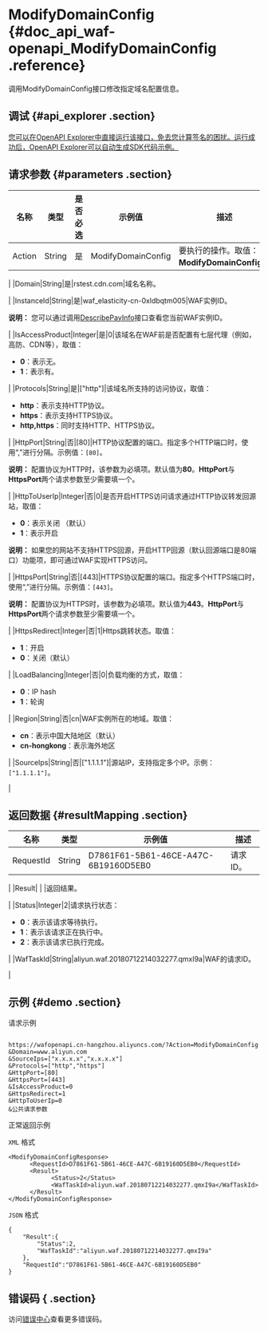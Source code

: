 # ModifyDomainConfig {#doc_api_waf-openapi_ModifyDomainConfig .reference}

调用ModifyDomainConfig接口修改指定域名配置信息。

## 调试 {#api_explorer .section}

[您可以在OpenAPI Explorer中直接运行该接口，免去您计算签名的困扰。运行成功后，OpenAPI Explorer可以自动生成SDK代码示例。](https://api.aliyun.com/#product=waf-openapi&api=ModifyDomainConfig&type=RPC&version=2018-01-17)

## 请求参数 {#parameters .section}

|名称|类型|是否必选|示例值|描述|
|--|--|----|---|--|
|Action|String|是|ModifyDomainConfig|要执行的操作。取值：**ModifyDomainConfig**。

 |
|Domain|String|是|rstest.cdn.com|域名名称。

 |
|InstanceId|String|是|waf\_elasticity-cn-0xldbqtm005|WAF实例ID。

 **说明：** 您可以通过调用[DescribePayInfo](~~86651~~)接口查看您当前WAF实例ID。

 |
|IsAccessProduct|Integer|是|0|该域名在WAF前是否配置有七层代理（例如，高防、CDN等），取值：

 -   **0**：表示无。
-   **1**：表示有。

 |
|Protocols|String|是|\["http"\]|该域名所支持的访问协议，取值：

 -   **http**：表示支持HTTP协议。
-   **https**：表示支持HTTPS协议。
-   **http,https**：同时支持HTTP、HTTPS协议。

 |
|HttpPort|String|否|\[80\]|HTTP协议配置的端口。指定多个HTTP端口时，使用“,”进行分隔。示例值：`[80]`。

 **说明：** 配置协议为HTTP时，该参数为必填项。默认值为**80**。**HttpPort**与**HttpsPort**两个请求参数至少需要填一个。

 |
|HttpToUserIp|Integer|否|0|是否开启HTTPS访问请求通过HTTP协议转发回源站，取值：

 -   **0**：表示关闭 （默认）
-   **1**：表示开启

 **说明：** 如果您的网站不支持HTTPS回源，开启HTTP回源（默认回源端口是80端口）功能项，即可通过WAF实现HTTPS访问。

 |
|HttpsPort|String|否|\[443\]|HTTPS协议配置的端口。指定多个HTTPS端口时，使用“,”进行分隔。示例值：`[443]`。

 **说明：** 配置协议为HTTPS时，该参数为必填项。默认值为**443**。**HttpPort**与**HttpsPort**两个请求参数至少需要填一个。

 |
|HttpsRedirect|Integer|否|1|Https跳转状态。取值：

 -   **1**：开启
-   **0**：关闭（默认）

 |
|LoadBalancing|Integer|否|0|负载均衡的方式，取值：

 -   **0**：IP hash
-   **1**：轮询

 |
|Region|String|否|cn|WAF实例所在的地域。取值：

 -   **cn**：表示中国大陆地区（默认）
-   **cn-hongkong**：表示海外地区

 |
|SourceIps|String|否|\["1.1.1.1"\]|源站IP，支持指定多个IP。示例：`["1.1.1.1"]`。

 |

## 返回数据 {#resultMapping .section}

|名称|类型|示例值|描述|
|--|--|---|--|
|RequestId|String|D7861F61-5B61-46CE-A47C-6B19160D5EB0|请求ID。

 |
|Result| | |返回结果。

 |
|Status|Integer|2|请求执行状态：

 -   **0**：表示该请求等待执行。
-   **1**：表示该请求正在执行中。
-   **2**：表示该请求已执行完成。

 |
|WafTaskId|String|aliyun.waf.20180712214032277.qmxI9a|WAF的请求ID。

 |

## 示例 {#demo .section}

请求示例

``` {#request_demo}

https://wafopenapi.cn-hangzhou.aliyuncs.com/?Action=ModifyDomainConfig
&Domain=www.aliyun.com
&SourceIps=["x.x.x.x","x.x.x.x"]
&Protocols=["http","https"]
&HttpPort=[80]
&HttpsPort=[443]
&IsAccessProduct=0
&HttpsRedirect=1
&HttpToUserIp=0
&公共请求参数

```

正常返回示例

`XML` 格式

``` {#xml_return_success_demo}
<ModifyDomainConfigResponse>
      <RequestId>D7861F61-5B61-46CE-A47C-6B19160D5EB0</RequestId>
      <Result>
            <Status>2</Status>
            <WafTaskId>aliyun.waf.20180712214032277.qmxI9a</WafTaskId>
      </Result>
</ModifyDomainConfigResponse>
```

`JSON` 格式

``` {#json_return_success_demo}
{
	"Result":{
		"Status":2,
		"WafTaskId":"aliyun.waf.20180712214032277.qmxI9a"
	},
	"RequestId":"D7861F61-5B61-46CE-A47C-6B19160D5EB0"
}
```

## 错误码 { .section}

访问[错误中心](https://error-center.aliyun.com/status/product/waf-openapi)查看更多错误码。

